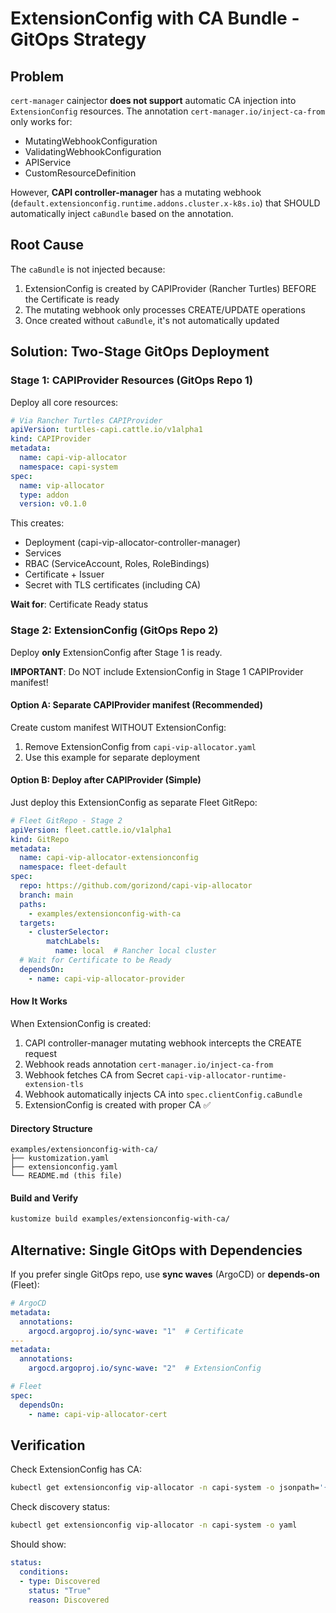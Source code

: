 # ExtensionConfig with CA Bundle - GitOps Strategy

## Problem

`cert-manager` cainjector **does not support** automatic CA injection into `ExtensionConfig` resources. The annotation `cert-manager.io/inject-ca-from` only works for:
- MutatingWebhookConfiguration
- ValidatingWebhookConfiguration  
- APIService
- CustomResourceDefinition

However, **CAPI controller-manager** has a mutating webhook (`default.extensionconfig.runtime.addons.cluster.x-k8s.io`) that SHOULD automatically inject `caBundle` based on the annotation.

## Root Cause

The `caBundle` is not injected because:
1. ExtensionConfig is created by CAPIProvider (Rancher Turtles) BEFORE the Certificate is ready
2. The mutating webhook only processes CREATE/UPDATE operations
3. Once created without `caBundle`, it's not automatically updated

## Solution: Two-Stage GitOps Deployment

### Stage 1: CAPIProvider Resources (GitOps Repo 1)

Deploy all core resources:
```yaml
# Via Rancher Turtles CAPIProvider
apiVersion: turtles-capi.cattle.io/v1alpha1
kind: CAPIProvider
metadata:
  name: capi-vip-allocator
  namespace: capi-system
spec:
  name: vip-allocator
  type: addon
  version: v0.1.0
```

This creates:
- Deployment (capi-vip-allocator-controller-manager)
- Services
- RBAC (ServiceAccount, Roles, RoleBindings)
- Certificate + Issuer
- Secret with TLS certificates (including CA)

**Wait for**: Certificate Ready status

### Stage 2: ExtensionConfig (GitOps Repo 2)

Deploy **only** ExtensionConfig after Stage 1 is ready.

**IMPORTANT**: Do NOT include ExtensionConfig in Stage 1 CAPIProvider manifest!

#### Option A: Separate CAPIProvider manifest (Recommended)

Create custom manifest WITHOUT ExtensionConfig:
1. Remove ExtensionConfig from `capi-vip-allocator.yaml`
2. Use this example for separate deployment

#### Option B: Deploy after CAPIProvider (Simple)

Just deploy this ExtensionConfig as separate Fleet GitRepo:

```yaml
# Fleet GitRepo - Stage 2
apiVersion: fleet.cattle.io/v1alpha1
kind: GitRepo
metadata:
  name: capi-vip-allocator-extensionconfig
  namespace: fleet-default
spec:
  repo: https://github.com/gorizond/capi-vip-allocator
  branch: main
  paths:
    - examples/extensionconfig-with-ca
  targets:
    - clusterSelector:
        matchLabels:
          name: local  # Rancher local cluster
  # Wait for Certificate to be Ready
  dependsOn:
    - name: capi-vip-allocator-provider
```

#### How It Works

When ExtensionConfig is created:
1. CAPI controller-manager mutating webhook intercepts the CREATE request
2. Webhook reads annotation `cert-manager.io/inject-ca-from`
3. Webhook fetches CA from Secret `capi-vip-allocator-runtime-extension-tls`
4. Webhook automatically injects CA into `spec.clientConfig.caBundle`
5. ExtensionConfig is created with proper CA ✅

#### Directory Structure
```
examples/extensionconfig-with-ca/
├── kustomization.yaml
├── extensionconfig.yaml
└── README.md (this file)
```

#### Build and Verify

```bash
kustomize build examples/extensionconfig-with-ca/
```

## Alternative: Single GitOps with Dependencies

If you prefer single GitOps repo, use **sync waves** (ArgoCD) or **depends-on** (Fleet):

```yaml
# ArgoCD
metadata:
  annotations:
    argocd.argoproj.io/sync-wave: "1"  # Certificate
---
metadata:
  annotations:
    argocd.argoproj.io/sync-wave: "2"  # ExtensionConfig
```

```yaml
# Fleet
spec:
  dependsOn:
    - name: capi-vip-allocator-cert
```

## Verification

Check ExtensionConfig has CA:
```bash
kubectl get extensionconfig vip-allocator -n capi-system -o jsonpath='{.spec.clientConfig.caBundle}' | base64 -d
```

Check discovery status:
```bash
kubectl get extensionconfig vip-allocator -n capi-system -o yaml
```

Should show:
```yaml
status:
  conditions:
  - type: Discovered
    status: "True"
    reason: Discovered
```

